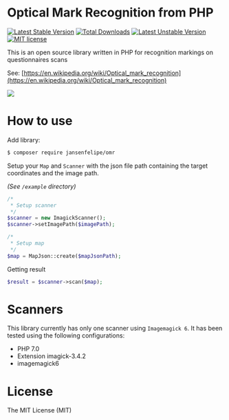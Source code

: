 # Optical Mark Recognition from PHP

[![Latest Stable Version](https://poser.pugx.org/jansenfelipe/omr/v/stable.svg)](https://packagist.org/packages/jansenfelipe/omr) 
[![Total Downloads](https://poser.pugx.org/jansenfelipe/omr/downloads.svg)](https://packagist.org/packages/jansenfelipe/omr) 
[![Latest Unstable Version](https://poser.pugx.org/jansenfelipe/omr/v/unstable.svg)](https://packagist.org/packages/jansenfelipe/omr)
[![MIT license](https://poser.pugx.org/jansenfelipe/omr/license.svg)](http://opensource.org/licenses/MIT)

This is an open source library written in PHP for recognition markings on questionnaires scans

See: [https://en.wikipedia.org/wiki/Optical_mark_recognition](https://en.wikipedia.org/wiki/Optical_mark_recognition)

<img src="https://github.com/jansenfelipe/omr/blob/develop/example/screenshots/exec_command.png?raw=true" />

# How to use

Add library:

```sh
$ composer require jansenfelipe/omr
```

Setup your `Map` and `Scanner` with the json file path containing the target coordinates and the image path.

_(See `/example` directory)_

```php
/*
 * Setup scanner
 */
$scanner = new ImagickScanner();
$scanner->setImagePath($imagePath);

/*
 * Setup map
 */
$map = MapJson::create($mapJsonPath);
```

Getting result

```php
$result = $scanner->scan($map);
```

# Scanners

This library currently has only one scanner using `Imagemagick 6`. It has been tested using the following configurations:

* PHP 7.0
* Extension imagick-3.4.2 
* imagemagick6

# License

The MIT License (MIT)
